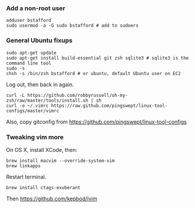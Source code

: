 ### Add a non-root user ###

    adduser bstafford
    sudo usermod -a -G sudo bstafford # add to sudoers

### General Ubuntu fixups ###

    sudo apt-get update
    sudo apt-get install build-essential git zsh sqlite3 # sqlite3 is the command line tool
    sudo -s
    chsh -s /bin/zsh bstafford # or ubuntu, default Ubuntu user on EC2

Log out, then back in again.

    curl -L https://github.com/robbyrussell/oh-my-zsh/raw/master/tools/install.sh | sh
    curl -o ~/.vimrc https://raw.github.com/pingswept/linux-tool-configs/master/vimrc

Also, copy gitconfig from https://github.com/pingswept/linux-tool-configs

### Tweaking vim more ###

On OS X, install XCode, then:

    brew install macvim --override-system-vim
    brew linkapps

Restart terminal.

    brew install ctags-exuberant

Then https://github.com/kepbod/ivim
